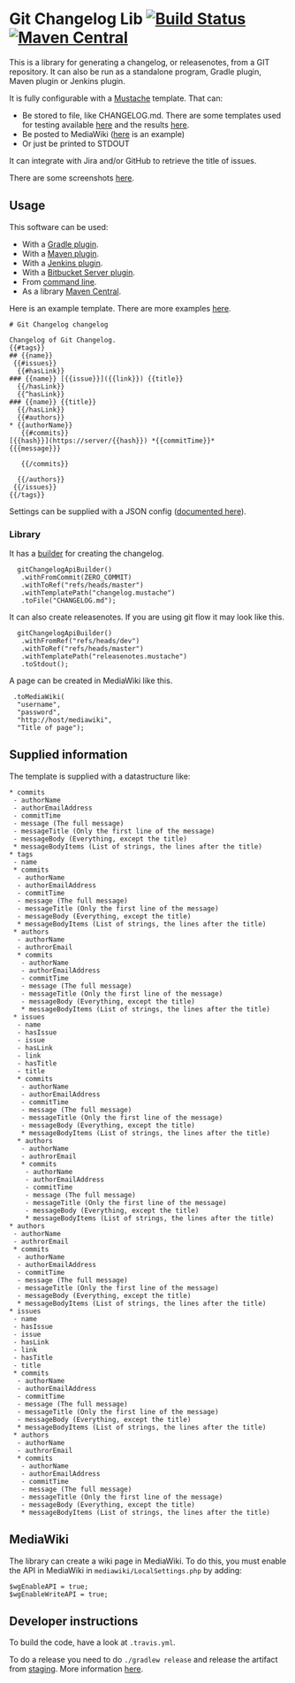 # Git Changelog Lib [![Build Status](https://travis-ci.org/tomasbjerre/git-changelog-lib.svg?branch=master)](https://travis-ci.org/tomasbjerre/git-changelog-lib) [![Maven Central](https://maven-badges.herokuapp.com/maven-central/se.bjurr.gitchangelog/git-changelog-lib/badge.svg)](https://maven-badges.herokuapp.com/maven-central/se.bjurr.gitchangelog/git-changelog-lib)

This is a library for generating a changelog, or releasenotes, from a GIT repository. It can also be run as a standalone program, Gradle plugin, Maven plugin or Jenkins plugin.

It is fully configurable with a [Mustache](http://mustache.github.io/) template. That can:

 * Be stored to file, like CHANGELOG.md. There are some templates used for testing available [here](https://github.com/tomasbjerre/git-changelog/tree/master/src/test/resources/templates) and the results [here](https://github.com/tomasbjerre/git-changelog/tree/master/src/test/resources/assertions).
 * Be posted to MediaWiki ([here](https://github.com/tomasbjerre/git-changelog-lib/tree/screenshots/sandbox) is an example)
 * Or just be printed to STDOUT

It can integrate with Jira and/or GitHub to retrieve the title of issues.

There are some screenshots [here](https://github.com/tomasbjerre/git-changelog-lib/tree/screenshots/sandbox).

## Usage
This software can be used:
 * With a [Gradle plugin](https://github.com/tomasbjerre/git-changelog-gradle-plugin).
 * With a [Maven plugin](https://github.com/tomasbjerre/git-changelog-maven-plugin).
 * With a [Jenkins plugin](https://github.com/jenkinsci/git-changelog-plugin).
 * With a [Bitbucket Server plugin](https://github.com/tomasbjerre/git-changelog-bitbucket-plugin).
 * From [command line](https://github.com/tomasbjerre/git-changelog-command-line).
 * As a library [Maven Central](http://search.maven.org/#search%7Cga%7C1%7Ca%3A%22git-changelog-lib%22).

Here is an example template. There are more examples [here](https://github.com/tomasbjerre/git-changelog/tree/master/src/test/resources/templates).
```
# Git Changelog changelog

Changelog of Git Changelog.
{{#tags}}
## {{name}}
 {{#issues}}
  {{#hasLink}}
### {{name}} [{{issue}}]({{link}}) {{title}}
  {{/hasLink}}
  {{^hasLink}}
### {{name}} {{title}}
  {{/hasLink}}
  {{#authors}}
* {{authorName}}
   {{#commits}}
[{{hash}}](https://server/{{hash}}) *{{commitTime}}*
{{{message}}}

   {{/commits}}

  {{/authors}}
 {{/issues}}
{{/tags}}
```

Settings can be supplied with a JSON config ([documented here](https://github.com/tomasbjerre/git-changelog/blob/master/src/main/java/se/bjurr/gitchangelog/internal/settings/Settings.java)).

### Library

It has a [builder](https://github.com/tomasbjerre/git-changelog/blob/master/src/main/java/se/bjurr/gitchangelog/api/GitChangelogApi.java) for creating the changelog.

```
  gitChangelogApiBuilder()
   .withFromCommit(ZERO_COMMIT)
   .withToRef("refs/heads/master")
   .withTemplatePath("changelog.mustache")
   .toFile("CHANGELOG.md");
```

It can also create releasenotes. If you are using git flow it may look like this.

```
  gitChangelogApiBuilder()
   .withFromRef("refs/heads/dev")
   .withToRef("refs/heads/master")
   .withTemplatePath("releasenotes.mustache")
   .toStdout();
```
A page can be created in MediaWiki like this.

```
 .toMediaWiki(
  "username",
  "password",
  "http://host/mediawiki",
  "Title of page");
```

## Supplied information

The template is supplied with a datastructure like:
```
* commits
 - authorName
 - authorEmailAddress
 - commitTime
 - message (The full message)
 - messageTitle (Only the first line of the message)
 - messageBody (Everything, except the title)
 * messageBodyItems (List of strings, the lines after the title)
* tags
 - name
 * commits
  - authorName
  - authorEmailAddress
  - commitTime
  - message (The full message)
  - messageTitle (Only the first line of the message)
  - messageBody (Everything, except the title)
  * messageBodyItems (List of strings, the lines after the title)
 * authors
  - authorName
  - authrorEmail
  * commits
   - authorName
   - authorEmailAddress
   - commitTime
   - message (The full message)
   - messageTitle (Only the first line of the message)
   - messageBody (Everything, except the title)
   * messageBodyItems (List of strings, the lines after the title)
 * issues
  - name
  - hasIssue
  - issue
  - hasLink
  - link
  - hasTitle
  - title
  * commits
   - authorName
   - authorEmailAddress
   - commitTime
   - message (The full message)
   - messageTitle (Only the first line of the message)
   - messageBody (Everything, except the title)
   * messageBodyItems (List of strings, the lines after the title)
  * authors
   - authorName
   - authrorEmail
   * commits
    - authorName
    - authorEmailAddress
    - commitTime
    - message (The full message)
    - messageTitle (Only the first line of the message)
    - messageBody (Everything, except the title)
    * messageBodyItems (List of strings, the lines after the title)
* authors
 - authorName
 - authrorEmail
 * commits
  - authorName
  - authorEmailAddress
  - commitTime
  - message (The full message)
  - messageTitle (Only the first line of the message)
  - messageBody (Everything, except the title)
  * messageBodyItems (List of strings, the lines after the title)
* issues
 - name
 - hasIssue
 - issue
 - hasLink
 - link
 - hasTitle
 - title
 * commits
  - authorName
  - authorEmailAddress
  - commitTime
  - message (The full message)
  - messageTitle (Only the first line of the message)
  - messageBody (Everything, except the title)
  * messageBodyItems (List of strings, the lines after the title)
 * authors
  - authorName
  - authrorEmail
  * commits
   - authorName
   - authorEmailAddress
   - commitTime
   - message (The full message)
   - messageTitle (Only the first line of the message)
   - messageBody (Everything, except the title)
   * messageBodyItems (List of strings, the lines after the title)
```

## MediaWiki
The library can create a wiki page in MediaWiki. To do this, you must enable the API in MediaWiki in `mediawiki/LocalSettings.php` by adding:
```
$wgEnableAPI = true;
$wgEnableWriteAPI = true;
```

## Developer instructions

To build the code, have a look at `.travis.yml`.

To do a release you need to do `./gradlew release` and release the artifact from [staging](https://oss.sonatype.org/#stagingRepositories). More information [here](http://central.sonatype.org/pages/releasing-the-deployment.html).
